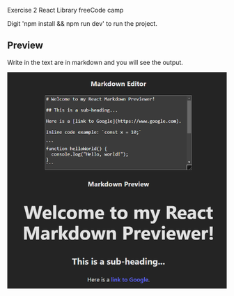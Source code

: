 Exercise 2 React Library freeCode camp

Digit 'npm install && npm run dev' to run the project.

## Preview

Write in the text are in markdown and you will see the output.


![preview](./screenshot.png)
